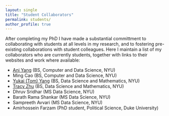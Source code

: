 ```yaml
---
layout: single
title: "Student Collaborators"
permalink: students/
author_profile: true
---
```


After completing my PhD I have made a substantial committment to collaborating with students at all levels in my research, and to fostering pre-existing collaborations with student colleagues. Here I maintain a list of my collaborators who are currently students, together with links to their websites and work where available:

- [Ani Yang](https://www.linkedin.com/in/haoyu-yang-617372234/) (BS, Computer and Data Science, NYU)
- Ming Cao (BS, Computer and Data Science, NYU)
- [Yukai (Tom) Yang](https://www.linkedin.com/in/yukai-yang-7bba651a3/) (BS, Data Science and Mathematics, NYU)
- [Tracy Zhu](https://github.com/Tracyyy-Zhu) (BS, Data Science and Mathematics, NYU)
- Dhruv Sridhar (MS Data Science, NYU)
- Barath Rama Shankar (MS Data Science, NYU)
- Sampreeth Avvari (MS Data Science, NYU)
- Amirhossein Farzam (PhD student, Political Science, Duke University)

